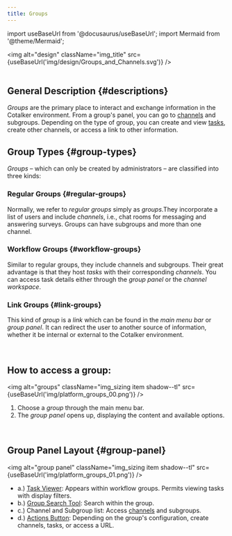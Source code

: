 ```yaml
---
title: Groups
---
```


import useBaseUrl from '@docusaurus/useBaseUrl'; 
import Mermaid from '@theme/Mermaid';

<img alt="design" className="img_title" src={useBaseUrl('img/design/Groups_and_Channels.svg')} />
<br/>
<br/>


## General Description {#descriptions}

_Groups_ are the primary place to interact and exchange information in the Cotalker environment. From a group's panel, you can go to [channels](/docs/documentation/client/channels) and subgroups. Depending on the type of group, you can create and view [tasks](/docs/documentation/client/taskview), create other channels, or access a link to other information.

<div className="alert alert--primary">

## Group Types {#group-types}
_Groups_ – which can only be created by administrators – are classified into three kinds:

### Regular Groups {#regular-groups} 
Normally, we refer to _regular groups_ simply as _groups_.They incorporate a list of users and include _channels_, i.e., chat rooms for messaging and answering surveys. Groups can have subgroups and more than one channel. 

### Workflow Groups {#workflow-groups}
Similar to regular groups, they include channels and subgroups. Their great advantage is that they host _tasks_  with their corresponding _channels_. You can access task details either through the _group panel_ or the _channel workspace_.

### Link Groups {#link-groups}
This kind of _group_ is a _link_ which can be found in the _main menu bar_ or _group panel_. It can redirect the user to another source of information, whether it be internal or external to the Cotalker environment.

</div>
<br/>



## How to access a group:

<img alt="groups" className="img_sizing item shadow--tl" src={useBaseUrl('img/platform_groups_00.png')} />
<br/>

  1. Choose a _group_ through the main menu bar.
  2. The _group panel_ opens up, displaying the content and available options.

<br/>
<div className="alert alert--secondary">

## Group Panel Layout {#group-panel}

<img alt="group panel" className="img_sizing item shadow--tl" src={useBaseUrl('img/platform_groups_01.png')} />
<br/>

- a.) [Task Viewer](/docs/documentation/client/taskview): Appears within workflow groups. Permits viewing tasks with display filters.
- b.) [Group Search Tool](/docs/documentation/client/client_search#group-search): Search within the group.
- c.) Channel and Subgroup list: Access [channels](/docs/documentation/client/channels) and subgroups.
- d.) [Actions Button](/docs/documentation/client/actions_button): Depending on the group's configuration, create channels, tasks, or access a URL.

</div>
<br/>
